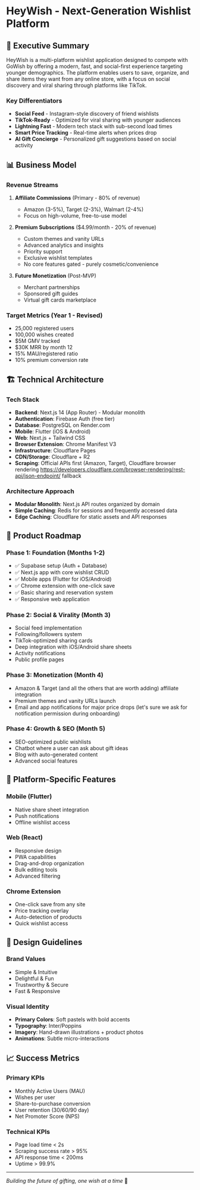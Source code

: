 # HeyWish - Next-Generation Wishlist Platform

## 🎯 Executive Summary

HeyWish is a multi-platform wishlist application designed to compete with GoWish by offering a modern, fast, and social-first experience targeting younger demographics. The platform enables users to save, organize, and share items they want from any online store, with a focus on social discovery and viral sharing through platforms like TikTok.

### Key Differentiators
- **Social Feed** - Instagram-style discovery of friend wishlists
- **TikTok-Ready** - Optimized for viral sharing with younger audiences
- **Lightning Fast** - Modern tech stack with sub-second load times
- **Smart Price Tracking** - Real-time alerts when prices drop
- **AI Gift Concierge** - Personalized gift suggestions based on social activity

## 📊 Business Model

### Revenue Streams
1. **Affiliate Commissions** (Primary - 80% of revenue)
   - Amazon (3-5%), Target (2-3%), Walmart (2-4%)
   - Focus on high-volume, free-to-use model
   
2. **Premium Subscriptions** ($4.99/month - 20% of revenue)
   - Custom themes and vanity URLs
   - Advanced analytics and insights
   - Priority support
   - Exclusive wishlist templates
   - No core features gated - purely cosmetic/convenience
   
3. **Future Monetization** (Post-MVP)
   - Merchant partnerships
   - Sponsored gift guides
   - Virtual gift cards marketplace

### Target Metrics (Year 1 - Revised)
- 25,000 registered users
- 100,000 wishes created
- $5M GMV tracked
- $30K MRR by month 12
- 15% MAU/registered ratio
- 10% premium conversion rate

## 🏗️ Technical Architecture

### Tech Stack
- **Backend**: Next.js 14 (App Router) - Modular monolith
- **Authentication**: Firebase Auth (free tier)
- **Database**: PostgreSQL on Render.com
- **Mobile**: Flutter (iOS & Android)
- **Web**: Next.js + Tailwind CSS
- **Browser Extension**: Chrome Manifest V3
- **Infrastructure**: Cloudflare Pages
- **CDN/Storage**: Cloudflare + R2
- **Scraping**: Official APIs first (Amazon, Target), Cloudflare browser rendering https://developers.cloudflare.com/browser-rendering/rest-api/json-endpoint/ fallback

### Architecture Approach
- **Modular Monolith**: Next.js API routes organized by domain
- **Simple Caching**: Redis for sessions and frequently accessed data
- **Edge Caching**: Cloudflare for static assets and API responses

## 🚀 Product Roadmap

### Phase 1: Foundation (Months 1-2)
- ✅ Supabase setup (Auth + Database)
- ✅ Next.js app with core wishlist CRUD
- ✅ Mobile apps (Flutter for iOS/Android)
- ✅ Chrome extension with one-click save
- ✅ Basic sharing and reservation system
- ✅ Responsive web application

### Phase 2: Social & Virality (Month 3)
- Social feed implementation
- Following/followers system
- TikTok-optimized sharing cards
- Deep integration with iOS/Android share sheets
- Activity notifications
- Public profile pages

### Phase 3: Monetization (Month 4)
- Amazon & Target (and all the others that are worth adding) affiliate integration
- Premium themes and vanity URLs launch
- Email and app notifications for major price drops (let's sure we ask for notification permission during onboarding)

### Phase 4: Growth & SEO (Month 5)
- SEO-optimized public wishlists
- Chatbot where a user can ask about gift ideas
- Blog with auto-generated content
- Advanced social features

## 📱 Platform-Specific Features

### Mobile (Flutter)
- Native share sheet integration
- Push notifications
- Offline wishlist access

### Web (React)
- Responsive design
- PWA capabilities
- Drag-and-drop organization
- Bulk editing tools
- Advanced filtering

### Chrome Extension
- One-click save from any site
- Price tracking overlay
- Auto-detection of products
- Quick wishlist access

## 🎨 Design Guidelines

### Brand Values
- Simple & Intuitive
- Delightful & Fun
- Trustworthy & Secure
- Fast & Responsive

### Visual Identity
- **Primary Colors**: Soft pastels with bold accents
- **Typography**: Inter/Poppins
- **Imagery**: Hand-drawn illustrations + product photos
- **Animations**: Subtle micro-interactions

## 📈 Success Metrics

### Primary KPIs
- Monthly Active Users (MAU)
- Wishes per user
- Share-to-purchase conversion
- User retention (30/60/90 day)
- Net Promoter Score (NPS)

### Technical KPIs
- Page load time < 2s
- Scraping success rate > 95%
- API response time < 200ms
- Uptime > 99.9%


---

*Building the future of gifting, one wish at a time* 🎁